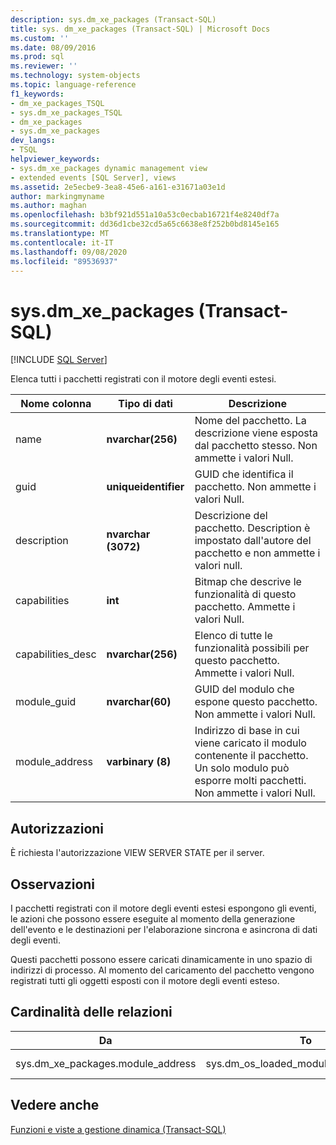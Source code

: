 ```yaml
---
description: sys.dm_xe_packages (Transact-SQL)
title: sys. dm_xe_packages (Transact-SQL) | Microsoft Docs
ms.custom: ''
ms.date: 08/09/2016
ms.prod: sql
ms.reviewer: ''
ms.technology: system-objects
ms.topic: language-reference
f1_keywords:
- dm_xe_packages_TSQL
- sys.dm_xe_packages_TSQL
- dm_xe_packages
- sys.dm_xe_packages
dev_langs:
- TSQL
helpviewer_keywords:
- sys.dm_xe_packages dynamic management view
- extended events [SQL Server], views
ms.assetid: 2e5ecbe9-3ea8-45e6-a161-e31671a03e1d
author: markingmyname
ms.author: maghan
ms.openlocfilehash: b3bf921d551a10a53c0ecbab16721f4e8240df7a
ms.sourcegitcommit: dd36d1cbe32cd5a65c6638e8f252b0bd8145e165
ms.translationtype: MT
ms.contentlocale: it-IT
ms.lasthandoff: 09/08/2020
ms.locfileid: "89536937"
---
```

# <a name="sysdm_xe_packages-transact-sql"></a>sys.dm_xe_packages (Transact-SQL)
[!INCLUDE [SQL Server](../../includes/applies-to-version/sqlserver.md)]

  Elenca tutti i pacchetti registrati con il motore degli eventi estesi.  
  
 
|Nome colonna|Tipo di dati|Descrizione|  
|-----------------|---------------|-----------------|  
|name|**nvarchar(256)**|Nome del pacchetto. La descrizione viene esposta dal pacchetto stesso. Non ammette i valori Null.|  
|guid|**uniqueidentifier**|GUID che identifica il pacchetto. Non ammette i valori Null.|  
|description|**nvarchar (3072)**|Descrizione del pacchetto. Description è impostato dall'autore del pacchetto e non ammette i valori null.|  
|capabilities|**int**|Bitmap che descrive le funzionalità di questo pacchetto. Ammette i valori Null.|  
|capabilities_desc|**nvarchar(256)**|Elenco di tutte le funzionalità possibili per questo pacchetto. Ammette i valori Null.|  
|module_guid|**nvarchar(60)**|GUID del modulo che espone questo pacchetto. Non ammette i valori Null.|  
|module_address|**varbinary (8)**|Indirizzo di base in cui viene caricato il modulo contenente il pacchetto. Un solo modulo può esporre molti pacchetti. Non ammette i valori Null.|  
  
## <a name="permissions"></a>Autorizzazioni  
 È richiesta l'autorizzazione VIEW SERVER STATE per il server.  
  
## <a name="remarks"></a>Osservazioni  
 I pacchetti registrati con il motore degli eventi estesi espongono gli eventi, le azioni che possono essere eseguite al momento della generazione dell'evento e le destinazioni per l'elaborazione sincrona e asincrona di dati degli eventi.  
  
 Questi pacchetti possono essere caricati dinamicamente in uno spazio di indirizzi di processo. Al momento del caricamento del pacchetto vengono registrati tutti gli oggetti esposti con il motore degli eventi esteso.  
  
## <a name="relationship-cardinalities"></a>Cardinalità delle relazioni  
  
| Da | To | Relazione |
| ---- | -- | ------------ |  
|sys.dm_xe_packages.module_address|sys.dm_os_loaded_modules.base_address|Molti-a-uno|  
  
## <a name="see-also"></a>Vedere anche  
 [Funzioni e viste a gestione dinamica &#40;Transact-SQL&#41;](~/relational-databases/system-dynamic-management-views/system-dynamic-management-views.md)  
  
  

